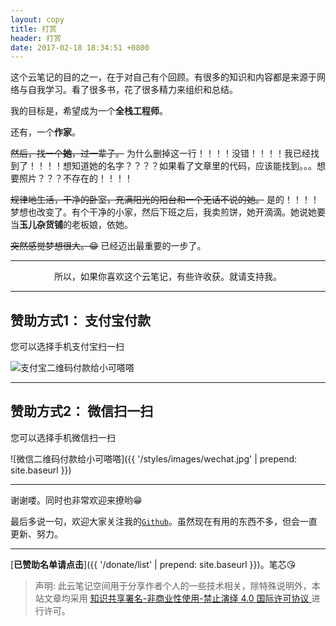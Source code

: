 ```yaml
---
layout: copy
title: 打赏
header: 打赏
date: 2017-02-18 18:34:51 +0800
---
```


这个云笔记的目的之一，在于对自己有个回顾。有很多的知识和内容都是来源于网络与自我学习。看了很多书，花了很多精力来组织和总结。

我的目标是，希望成为一个**全栈工程师**。

还有，一个**作家**。

<del>然后，找一个**她**，过一辈子。</del> 为什么删掉这一行！！！！没错！！！！我已经找到了！！！！想知道她的名字？？？？如果看了文章里的代码，应该能找到。。。想要照片？？？不存在的！！！！

<del>规律地生活，干净的卧室，充满阳光的阳台和一个无话不说的她。</del> 是的！！！！梦想也改变了。有个干净的小家，然后下班之后，我卖煎饼，她开滴滴。她说她要当**玉儿杂货铺**的老板娘，依她。

<del>突然感觉梦想很大。😁</del> 已经迈出最重要的一步了。

-----------------------------------------

<p align="center">所以，如果你喜欢这个云笔记，有些许收获。就请支持我。</p>

-----------------------------------------

## 赞助方式1： 支付宝付款

您可以选择手机支付宝扫一扫

<img src="{{ '/styles/images/zhifubao.jpg' | prepend: site.baseurl }}" alt="支付宝二维码付款给小可嗒嗒" />

-----------------------------------------

## 赞助方式2： 微信扫一扫

您可以选择手机微信扫一扫

![微信二维码付款给小可嗒嗒]({{ '/styles/images/wechat.jpg' | prepend: site.baseurl }})

------------------------------------------

谢谢喽。同时也非常欢迎来撩哟😁


最后多说一句，欢迎大家关注我的[`Github`](https://github.com/zhangn1989)。虽然现在有用的东西不多，但会一直更新、努力。

-------------------------------------------

[**已赞助名单请点击**]({{ '/donate/list' | prepend: site.baseurl }})。笔芯😘

>声明: 此云笔记空间用于分享作者个人的一些技术相关，除特殊说明外，本站文章均采用 <a rel="license" href="https://creativecommons.org/licenses/by-nc-nd/4.0/deed.zh"> 知识共享署名-非商业性使用-禁止演绎 4.0 国际许可协议 </a>进行许可。
